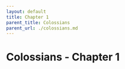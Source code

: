```yaml
---
layout: default
title: Chapter 1
parent_title: Colossians
parent_url: ./colossians.md
---
```


# Colossians - Chapter 1
